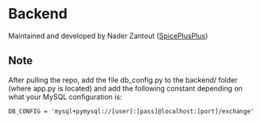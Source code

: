# Backend
Maintained and developed by Nader Zantout ([SpicePlusPlus](https://github.com/SpicePlusPlus))

## Note
After pulling the repo, add the file db_config.py to the backend/ folder (where app.py is located) and add the following constant depending on what your MySQL configuration is:

    DB_CONFIG = 'mysql+pymysql://[user]:[pass]@localhost:[port]/exchange'

